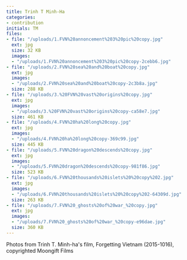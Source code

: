 ```yaml
---
title: Trinh T Minh-Ha
categories:
- contribution
initials: TM
files:
- file: "/uploads/1.FVN%20annoncement%203%20pic%20copy.jpg"
  ext: jpg
  size: 32 KB
  images:
  - "/uploads/1.FVN%20annoncement%203%20pic%20copy-2cebb6.jpg"
- file: "/uploads/2.FVN%20sea%20and%20boat%20copy.jpg"
  ext: jpg
  images:
  - "/uploads/2.FVN%20sea%20and%20boat%20copy-2c3b8a.jpg"
  size: 288 KB
- file: "/uploads/3.%20FVN%20vast%20origins%20copy.jpg"
  ext: jpg
  images:
  - "/uploads/3.%20FVN%20vast%20origins%20copy-ca58e7.jpg"
  size: 461 KB
- file: "/uploads/4.FVN%20ha%20long%20copy.jpg"
  ext: jpg
  images:
  - "/uploads/4.FVN%20ha%20long%20copy-369c99.jpg"
  size: 445 KB
- file: "/uploads/5.FVN%20dragon%20descends%20copy.jpg"
  ext: jpg
  images:
  - "/uploads/5.FVN%20dragon%20descends%20copy-981f86.jpg"
  size: 523 KB
- file: "/uploads/6.FVN%20thousands%20islets%20%20copy%202.jpg"
  ext: jpg
  images:
  - "/uploads/6.FVN%20thousands%20islets%20%20copy%202-64309d.jpg"
  size: 263 KB
- file: "/uploads/7.FVN%20_ghosts%20of%20war_%20copy.jpg"
  ext: jpg
  images:
  - "/uploads/7.FVN%20_ghosts%20of%20war_%20copy-e96dae.jpg"
  size: 360 KB
---
```


Photos from Trinh T. Minh-ha's film, Forgetting Vietnam (2015-1016), copyrighted Moongift Films